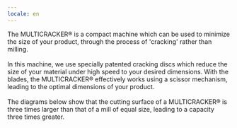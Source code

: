 ```yaml
---
locale: en
---
```

The MULTICRACKER® is a compact machine which can be used to minimize the size of your product, through the process of 'cracking' rather than milling.<br />
<br />
In this machine, we use specially patented cracking discs which reduce the size of your material under high speed to your desired dimensions. With the blades, the MULTICRACKER® effectively works using a scissor mechanism, leading to the optimal dimensions of your product.<br />
<br />
The diagrams below show that the cutting surface of a MULTICRACKER® is three times larger than that of a mill of equal size, leading to a capacity three times greater.
